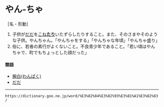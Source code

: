 # やん‐ちゃ

［名・形動］

1. 子供が[だだ](だだ（駄駄）)を[こね**たり**](こねる（捏ねる）)いたずらしたりすること。また、そのさまやそのような子供。やんちゃん。「やんちゃをする」「やんちゃな年頃」「やんちゃ盛り」
2. 俗に、若者の素行がよくないこと。不良青少年であること。「若い頃はやんちゃで、町でもちょっとした顔だった」
    

#### 類語

-   [腕白(わんぱく)](https://dictionary.goo.ne.jp/word/%E8%85%95%E7%99%BD/#jn-239097)
-   [だだ](だだ（駄駄）)

---
`https://dictionary.goo.ne.jp/word/%E3%82%84%E3%82%93%E3%81%A1%E3%82%83/`